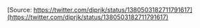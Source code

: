 [Source: https://twitter.com/diprjk/status/1380503182711791617](https://twitter.com/diprjk/status/1380503182711791617)